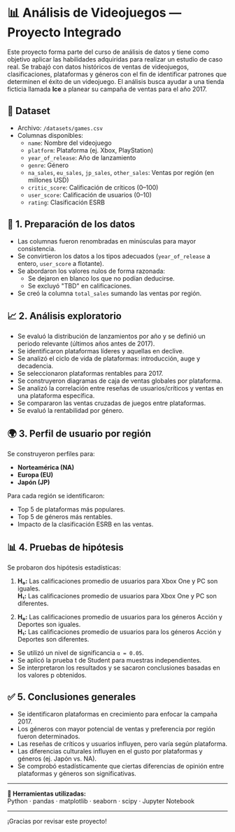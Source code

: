 # 📊 Análisis de Videojuegos — Proyecto Integrado

Este proyecto forma parte del curso de análisis de datos y tiene como objetivo aplicar las habilidades adquiridas para realizar un estudio de caso real. Se trabajó con datos históricos de ventas de videojuegos, clasificaciones, plataformas y géneros con el fin de identificar patrones que determinen el éxito de un videojuego. El análisis busca ayudar a una tienda ficticia llamada **Ice** a planear su campaña de ventas para el año 2017.

## 📁 Dataset

- Archivo: `/datasets/games.csv`
- Columnas disponibles:
  - `name`: Nombre del videojuego
  - `platform`: Plataforma (ej. Xbox, PlayStation)
  - `year_of_release`: Año de lanzamiento
  - `genre`: Género
  - `na_sales`, `eu_sales`, `jp_sales`, `other_sales`: Ventas por región (en millones USD)
  - `critic_score`: Calificación de críticos (0–100)
  - `user_score`: Calificación de usuarios (0–10)
  - `rating`: Clasificación ESRB

## 🧹 1. Preparación de los datos

- Las columnas fueron renombradas en minúsculas para mayor consistencia.
- Se convirtieron los datos a los tipos adecuados (`year_of_release` a entero, `user_score` a flotante).
- Se abordaron los valores nulos de forma razonada:
  - Se dejaron en blanco los que no podían deducirse.
  - Se excluyó "TBD" en calificaciones.
- Se creó la columna `total_sales` sumando las ventas por región.

## 📈 2. Análisis exploratorio

- Se evaluó la distribución de lanzamientos por año y se definió un periodo relevante (últimos años antes de 2017).
- Se identificaron plataformas líderes y aquellas en declive.
- Se analizó el ciclo de vida de plataformas: introducción, auge y decadencia.
- Se seleccionaron plataformas rentables para 2017.
- Se construyeron diagramas de caja de ventas globales por plataforma.
- Se analizó la correlación entre reseñas de usuarios/críticos y ventas en una plataforma específica.
- Se compararon las ventas cruzadas de juegos entre plataformas.
- Se evaluó la rentabilidad por género.

## 🌍 3. Perfil de usuario por región

Se construyeron perfiles para:
- **Norteamérica (NA)**
- **Europa (EU)**
- **Japón (JP)**

Para cada región se identificaron:
- Top 5 de plataformas más populares.
- Top 5 de géneros más rentables.
- Impacto de la clasificación ESRB en las ventas.

## 📊 4. Pruebas de hipótesis

Se probaron dos hipótesis estadísticas:

1. **H₀:** Las calificaciones promedio de usuarios para Xbox One y PC son iguales.  
   **H₁:** Las calificaciones promedio de usuarios para Xbox One y PC son diferentes.

2. **H₀:** Las calificaciones promedio de usuarios para los géneros Acción y Deportes son iguales.  
   **H₁:** Las calificaciones promedio de usuarios para los géneros Acción y Deportes son diferentes.

- Se utilizó un nivel de significancia `α = 0.05`.
- Se aplicó la prueba t de Student para muestras independientes.
- Se interpretaron los resultados y se sacaron conclusiones basadas en los valores p obtenidos.

## ✅ 5. Conclusiones generales

- Se identificaron plataformas en crecimiento para enfocar la campaña 2017.
- Los géneros con mayor potencial de ventas y preferencia por región fueron determinados.
- Las reseñas de críticos y usuarios influyen, pero varía según plataforma.
- Las diferencias culturales influyen en el gusto por plataformas y géneros (ej. Japón vs. NA).
- Se comprobó estadísticamente que ciertas diferencias de opinión entre plataformas y géneros son significativas.

---

**📎 Herramientas utilizadas:**  
Python · pandas · matplotlib · seaborn · scipy · Jupyter Notebook


---

¡Gracias por revisar este proyecto!
